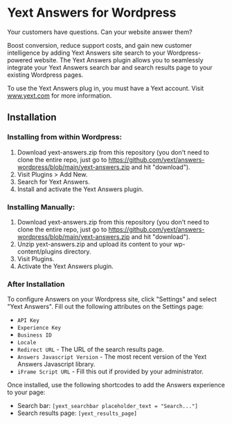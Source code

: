 # Yext Answers for Wordpress

Your customers have questions. Can your website answer them?

Boost conversion, reduce support costs, and gain new customer intelligence by adding Yext Answers site search to your Wordpress-powered website. The Yext Answers plugin allows you to seamlessly integrate your Yext Answers search bar and search results page to your existing Wordpress pages.

To use the Yext Answers plug in, you must have a Yext account. Visit www.yext.com for more information. 

## Installation
### Installing from within Wordpress:
1. Download yext-answers.zip from this repository (you don't need to clone the entire repo, just go to https://github.com/yext/answers-wordpress/blob/main/yext-answers.zip and hit "download").
2. Visit Plugins > Add New.
3. Search for Yext Answers.
4. Install and activate the Yext Answers plugin. 

### Installing Manually:
1. Download yext-answers.zip from this repository (you don't need to clone the entire repo, just go to https://github.com/yext/answers-wordpress/blob/main/yext-answers.zip and hit "download").
2. Unzip yext-answers.zip and upload its content to your wp-content/plugins directory. 
3. Visit Plugins.
4. Activate the Yext Answers plugin. 

### After Installation
To configure Answers on your Wordpress site, click "Settings" and select "Yext Answers". Fill out the following attributes on the Settings page:
* `API Key`
* `Experience Key`
* `Business ID`
* `Locale`
* `Redirect URL` - The URL of the search results page.
* `Answers Javascript Version` - The most recent version of the Yext Answers Javascript library.
* `iFrame Script URL` - Fill this out if provided by your administrator.

Once installed, use the following shortcodes to add the Answers experience to your page:

* Search bar:  `[yext_searchbar placeholder_text = "Search..."]`
* Search results page: `[yext_results_page]`
